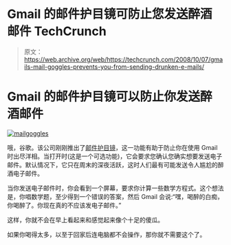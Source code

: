 # Gmail 的邮件护目镜可防止您发送醉酒邮件 TechCrunch

> 原文：<https://web.archive.org/web/https://techcrunch.com/2008/10/07/gmails-mail-goggles-prevents-you-from-sending-drunken-e-mails/>

# Gmail 的邮件护目镜可以防止你发送醉酒邮件

[![mailgoggles](img/9cca1209faac4453ab4ee9e8004c474b.png)](https://web.archive.org/web/20221205092435/http://www.crunchgear.com/?pp_album=main&pp_cat=default&pp_image=mailgoggles.jpg "mailgoggles")

哦，谷歌。该公司刚刚推出了[邮件护目镜](https://web.archive.org/web/20221205092435/http://gmailblog.blogspot.com/2008/10/new-in-labs-stop-sending-mail-you-later.html)，这一功能有助于防止你在使用 Gmail 时出尽洋相。当打开时(这是一个可选功能)，它会要求您确认您确实想要发送电子邮件。默认情况下，它只在周末的深夜活跃，这时人们最有可能发送令人尴尬的醉酒电子邮件。

当你发送电子邮件时，你会看到一个屏幕，要求你计算一些数学方程式。这个想法是，你唱数学题，至少得到一个错误的答案，然后 Gmail 会说:“嘿，喝醉的白痴，你喝醉了。你现在真的不应该发电子邮件。”

这样，你就不会在早上看起来和感觉起来像个十足的傻瓜。

如果你喝得太多，以至于回家后连电脑都不会操作，那你就不需要这个了。